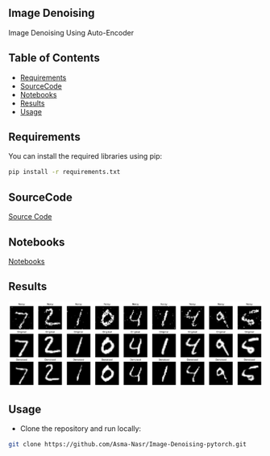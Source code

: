 ## Image Denoising
Image Denoising Using Auto-Encoder

  
## Table of Contents

- [Requirements](#requirements)
- [SourceCode](#SourceCode)
- [Notebooks](#Notebooks)
- [Results](#Results)
- [Usage](#usage)

## Requirements
You can install the required libraries using pip:

```bash
pip install -r requirements.txt
```
## SourceCode
[Source Code](https://github.com/Asma-Nasr/Image-Denoising/tree/main/src)

## Notebooks
[Notebooks](https://github.com/Asma-Nasr/Image-Denoising/tree/main/Notebooks)

## Results
![Results](https://github.com/Asma-Nasr/Image-Denoising/blob/main/Notebooks/output.png)

## Usage 

- Clone the repository and run locally:
```bash
git clone https://github.com/Asma-Nasr/Image-Denoising-pytorch.git
```
